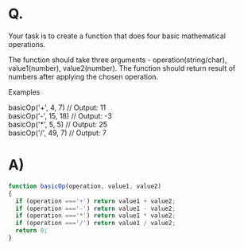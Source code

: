 # Q.
Your task is to create a function that does four basic mathematical operations.

The function should take three arguments - operation(string/char), value1(number), value2(number).
The function should return result of numbers after applying the chosen operation.

Examples

basicOp('+', 4, 7)         // Output: 11\
basicOp('-', 15, 18)       // Output: -3\
basicOp('*', 5, 5)         // Output: 25\
basicOp('/', 49, 7)        // Output: 7

# A)
```js
function basicOp(operation, value1, value2)
{
  if (operation ==='+') return value1 + value2;
  if (operation ==='-') return value1 - value2;
  if (operation ==='*') return value1 * value2;
  if (operation ==='/') return value1 / value2;
  return 0;
}
```

